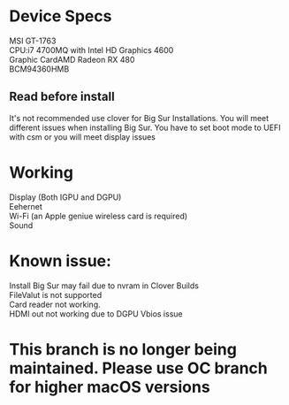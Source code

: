 # Device Specs
MSI GT-1763  
CPU:i7 4700MQ with Intel HD Graphics 4600  
Graphic CardAMD Radeon RX 480  
BCM94360HMB  

## Read before install
It's not recommended use clover for Big Sur Installations. You will meet different issues when installing Big Sur. 
You have to set boot mode to UEFI with csm or you will meet display issues  

# Working
Display (Both IGPU and DGPU)  
Eehernet  
Wi-Fi (an Apple geniue wireless card is required)  
Sound  

# Known issue:
Install Big Sur may fail due to nvram in Clover Builds  
FileValut is not supported  
Card reader not working.  
HDMI out not working due to DGPU Vbios issue  



# This branch is no longer being maintained. Please use OC branch for higher macOS versions